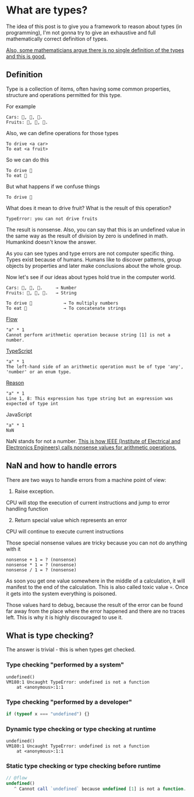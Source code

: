 # What are types?
The idea of this post is to give you a framework to reason about types (in programming), I'm not gonna try to give an exhaustive and full mathematically correct definition of types.

[Also, some mathematicians argue there is no single definition of the types and this is good.](http://tomasp.net/academic/papers/against-types/)

## Definition
Type is a collection of items, often having some common properties, structure and operations permitted for this type.

For example 

```
Cars: 🚙, 🚌, 🚜. 
Fruits: 🍋, 🍐, 🍓.
```

Also, we can define operations for those types

```
To drive <a car>
To eat <a fruit>
```

So we can do this

```
To drive 🚙
To eat 🍋
```

But what happens if we confuse things

```
To drive 🍋
```

What does it mean to drive fruit? What is the result of this operation?

```
TypeError: you can not drive fruits
```

The result is nonsense. Also, you can say that this is an undefined value in the same way as the result of division by zero is undefined in math. Humankind doesn't know the answer.

As you can see types and type errors are not computer specific thing. Types exist because of humans. Humans like to discover patterns, group objects by properties and later make conclusions about the whole group.

Now let's see if our ideas about types hold true in the computer world.

```
Cars: 🚙, 🚌, 🚜.     → Number
Fruits: 🍋, 🍐, 🍓.   → String

To drive 🚙            → To multiply numbers
To eat 🍋              → To concatenate strings
```

[Flow](https://flow.org/try/#0EQQ2AICpwRiA)

```
"a" * 1
Cannot perform arithmetic operation because string [1] is not a number.
```

[TypeScript](http://www.typescriptlang.org/play/#src=%22a%22%20*%201)

```
"a" * 1
The left-hand side of an arithmetic operation must be of type 'any', 'number' or an enum type.
````

[Reason](https://reasonml.github.io/en/try.html?reason=EQQ2AICpwRiA)

````
"a" * 1
Line 1, 8: This expression has type string but an expression was expected of type int
````

JavaScript

```
"a" * 1
NaN
```

NaN stands for not a number. [This is how IEEE (Institute of Electrical and Electronics Engineers) calls nonsense values for arithmetic operations.](https://stackoverflow.com/questions/14682005/why-does-division-by-zero-in-ieee754-standard-results-in-infinite-value)

## NaN and how to handle errors
There are two ways to handle errors from a machine point of view:

1. Raise exception. 

CPU will stop the execution of current instructions and jump to error handling function

2. Return special value which represents an error

CPU will continue to execute current instructions

Those special nonsense values are tricky because you can not do anything with it

```
nonsense + 1 = ? (nonsense)
nonsense * 1 = ? (nonsense)
nonsense / 1 = ? (nonsense)
```

As soon you get one value somewhere in the middle of a calculation, it will manifest to the end of the calculation. This is also called toxic value 💀. Once it gets into the system everything is poisoned.

Those values hard to debug, because the result of the error can be found far away from the place where the error happened and there are no traces left. This is why it is highly discouraged to use it.

## What is type checking? 
The answer is trivial - this is when types get checked.

### Type checking "performed by a system"
```
undefined()
VM180:1 Uncaught TypeError: undefined is not a function
    at <anonymous>:1:1
```

### Type checking "performed by a developer"
```js
if (typeof x === "undefined") {}
```

### Dynamic type checking or type checking at runtime
```
undefined()
VM180:1 Uncaught TypeError: undefined is not a function
    at <anonymous>:1:1
```

### Static type checking or type checking before runtime
```ts
// @flow
undefined()
   ^ Cannot call `undefined` because undefined [1] is not a function.
```
